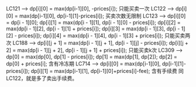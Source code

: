 LC121 -->   dp[i][0] = max(dp[i-1][0], -prices[i]);
            只能买卖一次
LC122 -->   dp[i][0] = max(dp[i-1][0], dp[i-1][1]-prices[i]);
            买卖次数无限制
LC123 -->   dp[i][0] = dp[i - 1][0];
            dp[i][1] = max(dp[i - 1][1], dp[i - 1][0] - prices[i]);
            dp[i][2] = max(dp[i - 1][2], dp[i - 1][1] + prices[i]);
            dp[i][3] = max(dp[i - 1][3], dp[i - 1][2] - prices[i]);
            dp[i][4] = max(dp[i - 1][4], dp[i - 1][3] + prices[i]);
            只能买卖两次
LC188 -->   dp[i][j + 1] = max(dp[i - 1][j + 1], dp[i - 1][j] - prices[i]);
            dp[i][j + 2] = max(dp[i - 1][j + 2], dp[i - 1][j + 1] + prices[i]);
            只能买卖k次
LC309 -->   dp[0] = max(dp[0], dp[1] - prices[i]);
            dp[1] = max(dp[1], dp[2]);
            dp[2] = dp[0] + prices[i];
            含有冷冻期
LC714 -->   dp[i][0] = max(dp[i-1][0], dp[i-1][1]-prices[i]);
            dp[i][1] = max(dp[i-1][1], dp[i-1][0]+prices[i]-fee);
            含有手续费
            同LC122，就是多了卖出手续费。


